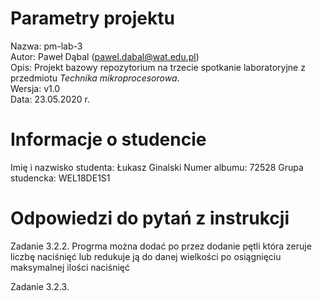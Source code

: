 # Parametry projektu

Nazwa: pm-lab-3  
Autor: Paweł Dąbal (pawel.dabal@wat.edu.pl)  
Opis: Projekt bazowy repozytorium na trzecie spotkanie laboratoryjne z przedmiotu _Technika mikroprocesorowa_.  
Wersja: v1.0  
Data: 23.05.2020 r.

# Informacje o studencie

Imię i nazwisko studenta: Łukasz Ginalski
Numer albumu: 72528
Grupa studencka: WEL18DE1S1

# Odpowiedzi do pytań z instrukcji
Zadanie 3.2.2.
Progrma można dodać po przez dodanie pętli która zeruje liczbę naciśnięć lub redukuje ją do danej wielkości po osiągnięciu maksymalnej ilości naciśnięć

Zadanie 3.2.3.

